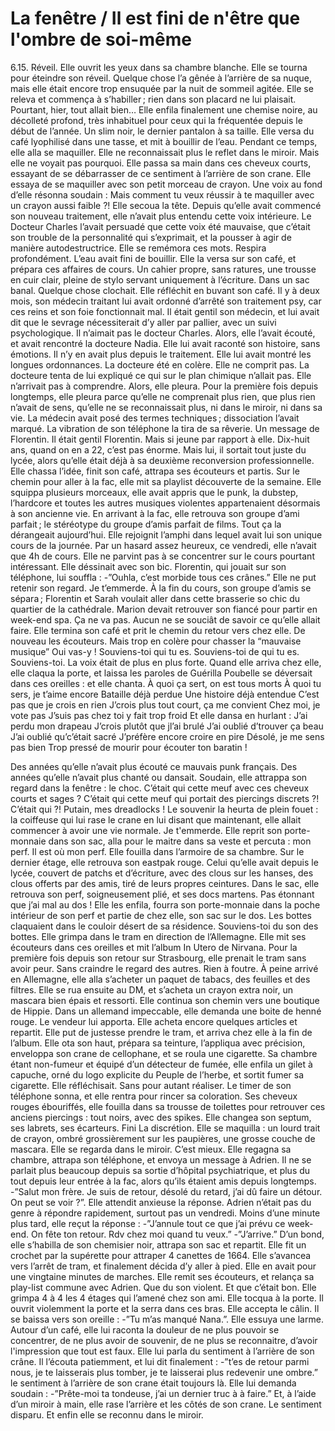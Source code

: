 # La fenêtre / Il est fini de n'être que l'ombre de soi-même



6.15. Réveil. Elle ouvrit les yeux dans sa chambre blanche. Elle se tourna pour éteindre son réveil. Quelque chose l’a gênée à l’arrière de sa nuque, mais elle était encore trop ensuquée par la nuit de sommeil agitée. Elle se releva et commença à s’habiller ; rien dans son placard ne lui plaisait. Pourtant, hier, tout allait bien… Elle enfila finalement une chemise noire, au décolleté profond, très inhabituel pour ceux qui la fréquentée depuis le début de l’année. Un slim noir, le dernier pantalon à sa taille. Elle versa du café lyophilisé dans une tasse, et mit à bouillir de l’eau. Pendant ce temps, elle alla se maquiller. 
Elle ne reconnaissait plus le reflet dans le miroir. Mais elle ne voyait pas pourquoi. Elle passa sa main dans ces cheveux courts, essayant de se débarrasser de ce sentiment à l’arrière de son crane. Elle essaya de se maquiller avec son petit morceau de crayon. Une voix au fond d’elle résonna soudain :
Mais comment tu veux réussir à te maquiller avec un crayon aussi faible ?! Elle secoua la tête. Depuis qu’elle avait commencé son nouveau traitement, elle n’avait plus entendu cette voix intérieure. Le Docteur Charles l’avait persuadé que cette voix été mauvaise, que c’était son trouble de la personnalité qui s’exprimait, et la pousser à agir de manière autodestructrice. Elle se remémora ces mots. Respira profondément. L’eau avait fini de bouillir. Elle la versa sur son café, et prépara ces affaires de cours. Un cahier propre, sans ratures, une trousse en cuir clair, pleine de stylo servant uniquement à l’écriture. Dans un sac banal. Quelque chose clochait. Elle réfléchit en buvant son café. Il y à deux mois, son médecin traitant lui avait ordonné d’arrêté son traitement psy, car ces reins et son foie fonctionnait mal. Il était gentil son médecin, et lui avait dit que le sevrage nécessiterait d’y aller par pallier, avec un suivi psychologique. Il n’aimait pas le docteur Charles. Alors, elle l’avait écouté, et avait rencontré la docteure Nadia. Elle lui avait raconté son histoire, sans émotions. Il n’y en avait plus depuis le traitement. Elle lui avait montré les longues ordonnances. La docteure été en colère. Elle ne comprit pas. La docteure tenta de lui expliqué ce qui sur le plan chimique n’allait pas. Elle n’arrivait pas à comprendre. Alors, elle pleura. Pour la première fois depuis longtemps, elle pleura parce qu’elle ne comprenait plus rien, que plus rien n’avait de sens, qu’elle ne se reconnaissait plus, ni dans le miroir, ni dans sa vie. La médecin avait posé des termes techniques ; dissociation l’avait marqué. 
La vibration de son téléphone la tira de sa rêverie. Un message de Florentin. Il était gentil Florentin. Mais si jeune par rapport à elle. Dix-huit ans, quand on en a 22, c’est pas énorme. Mais lui, il sortait tout juste du lycée, alors qu’elle était déjà à sa deuxième reconversion professionnelle. Elle chassa l’idée, finit son café, attrapa ses écouteurs et partis. Sur le chemin pour aller à la fac, elle mit sa playlist découverte de la semaine. Elle squippa plusieurs morceaux, elle avait appris que le punk, la dubstep, l’hardcore et toutes les autres musiques violentes appartenaient désormais à son ancienne vie. 
En arrivant à la fac, elle retrouva son groupe d’ami parfait ; le stéréotype du groupe d’amis parfait de films. Tout ça la dérangeait aujourd’hui. 
Elle rejoignit l’amphi dans lequel avait lui son unique cours de la journée. Par un hasard assez heureux, ce vendredi, elle n’avait que 4h de cours. Elle ne parvint pas à se concentrer sur le cours pourtant intéressant. Elle déssinait avec son bic. Florentin, qui jouait sur son téléphone, lui souffla :
-”Ouhla, c’est morbide tous ces crânes.” Elle ne put retenir son regard. 
Je t’emmerde.
À la fin du cours, son groupe d’amis se sépara ; Florentin et Sarah voulait aller dans cette brasserie so chic du quartier de la cathédrale. Marion devait retrouver son fiancé pour partir en week-end spa.
Ça ne va pas. 
Aucun ne se souciât de savoir ce qu’elle allait faire. Elle termina son café et prit le chemin du retour vers chez elle. De nouveau les écouteurs. Mais trop en colère pour chasser la “mauvaise musique”
Oui vas-y ! Souviens-toi qui tu es. Souviens-toi de qui tu es. Souviens-toi.
La voix était de plus en plus forte. Quand elle arriva chez elle, elle claqua la porte, et laissa les paroles de Guérilla Poubelle se déversait dans ces oreilles : et elle chanta. 
À quoi ça sert, on est tous morts 
À quoi tu sers, je t’aime encore
Bataille déjà perdue
Une histoire déjà entendue
C’est pas que je crois en rien
J’crois plus tout court, ça me convient
Chez moi, je vote pas 
J’suis pas chez toi y fait trop froid
Et elle dansa en hurlant :
J’ai perdu mon drapeau
J’crois plutôt que jl’ai brulé
J’ai oublié d’trouver ça beau
J’ai oublié qu’c’était sacré
J’préfère encore croire en pire
Désolé, je me sens pas bien
Trop pressé de mourir pour écouter ton baratin !

Des années qu’elle n’avait plus écouté ce mauvais punk français. Des années qu’elle n’avait plus chanté ou dansait. Soudain, elle attrappa son regard dans la fenêtre : le choc. C’était qui cette meuf avec ces cheveux courts et sages ? C’était qui cette meuf qui portait des piercings discrets ?! C’était qui ?! Putain, mes dreadlocks ! Le souvenir la heurta de plein fouet : la coiffeuse qui lui rase le crane en lui disant que maintenant, elle allait commencer à avoir une vie normale.
Je t'emmerde.
Elle reprit son porte-monnaie dans son sac, alla pour le maitre dans sa veste et percuta : mon perf. Il est où mon perf. Elle fouilla dans l’armoire de sa chambre. Sur le dernier étage, elle retrouva son eastpak rouge. Celui qu’elle avait depuis le lycée, couvert de patchs et d’écriture, avec des clous sur les hanses, des clous offerts par des amis, tiré de leurs propres ceintures. Dans le sac, elle retrouva son perf, soigneusement plié, et ses docs martens.
Pas étonnant que j’ai mal au dos !
Elle les enfila, fourra son porte-monnaie dans la poche intérieur de son perf et partie de chez elle, son sac sur le dos. Les bottes claquaient dans le couloir désert de sa résidence.
Souviens-toi du son des bottes.
Elle grimpa dans le tram en direction de l’Allemagne. Elle mit ses écouteurs dans ces oreilles et mit l’album In Utero de Nirvana. Pour la première fois depuis son retour sur Strasbourg, elle prenait le tram sans avoir peur. Sans craindre le regard des autres.
Rien à foutre. 
À peine arrivé en Allemagne, elle alla s’acheter un paquet de tabacs, des feuilles et des filtres. Elle se rua ensuite au DM, et s’acheta un crayon extra noir, un mascara bien épais et ressorti. Elle continua son chemin vers une boutique de Hippie. Dans un allemand impeccable, elle demanda une boite de henné rouge. Le vendeur lui apporta. Elle acheta encore quelques articles et repartit. Elle put de justesse prendre le tram, et arriva chez elle à la fin de l’album. Elle ota son haut, prépara sa teinture, l’appliqua avec précision, enveloppa son crane de cellophane, et se roula une cigarette. Sa chambre étant non-fumeur et équipé d’un détecteur de fumée, elle enfila un gilet à capuche, orné du logo explicite du Peuple de l’herbe, et sortit fumer sa cigarette. Elle réfléchisait. Sans pour autant réaliser. Le timer de son téléphone sonna, et elle rentra pour rincer sa coloration. Ses cheveux rouges ébouriffés, elle fouilla dans sa trousse de toilettes pour retrouver ces anciens piercings : tout noirs, avec des spikes. Elle changea son septum, ses labrets, ses écarteurs. Fini La discrétion. Elle se maquilla : un lourd trait de crayon, ombré grossièrement sur les paupières, une grosse couche de mascara. Elle se regarda dans le miroir.
C’est mieux.
Elle regagna sa chambre, attrapa son téléphone, et envoya un message à Adrien. Il ne se parlait plus beaucoup depuis sa sortie d’hôpital psychiatrique, et plus du tout depuis leur entrée à la fac, alors qu’ils étaient amis depuis longtemps. 
-”Salut mon frère. Je suis de retour, désolé du retard, j’ai dû faire un détour. On peut se voir ?”. Elle attendit anxieuse la réponse. Adrien n’était pas du genre à répondre rapidement, surtout pas un vendredi. Moins d’une minute plus tard, elle reçut la réponse :
-”J’annule tout ce que j’ai prévu ce week-end. On fête ton retour. Rdv chez moi quand tu veux.”
-”J’arrive.”
D’un bond, elle s’habilla de son chemisier noir, attrapa son sac et repartit. Elle fit un crochet par la supérette pour attraper 4 canettes de 1664. Elle s’avancea vers l’arrêt de tram, et finalement décida d’y aller à pied. Elle en avait pour une vingtaine minutes de marches. Elle remit ses écouteurs, et relança sa play-list commune avec Adrien. Que du son violent. Et que c’était bon. 
Elle grimpa 4 à 4 les 4 étages qui l’amené chez son ami. Elle tocqua à la porte. Il ouvrit violemment la porte et la serra dans ces bras. Elle accepta le câlin. Il se baissa vers son oreille :
-”Tu m’as manqué Nana.”. Elle essuya une larme. Autour d’un café, elle lui raconta la douleur de ne plus pouvoir se concentrer, de ne plus avoir de souvenir, de ne plus se reconnaitre, d’avoir l'impression que tout est faux. Elle lui parla du sentiment à l’arrière de son crâne. Il l’écouta patiemment, et lui dit finalement :
-”t’es de retour parmi nous, je te laisserais plus tomber, je te laisserai plus redevenir une ombre.” le sentiment à l’arrière de son crane était toujours là. Elle lui demanda soudain :
-”Prête-moi ta tondeuse, j’ai un dernier truc à à faire.” Et, à l’aide d’un miroir à main, elle rase l’arrière et les côtés de son crane. Le sentiment disparu. Et enfin elle se reconnu dans le miroir. 


 
